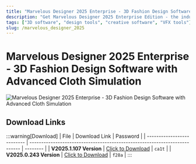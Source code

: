 ```yaml
---
title: "Marvelous Designer 2025 Enterprise - 3D Fashion Design Software with Advanced Cloth Simulation"
description: "Get Marvelous Designer 2025 Enterprise Edition - the industry-leading 3D fashion design software with advanced cloth simulation. Create realistic garments with intuitive tools."
tags: ["3D software", "design tools", "creative software", "VFX tools"]
slug: /marvelous_designer_2025
---
```

<!--Above is frontmatter Part-generate depend on content meet Google Seo, you need to balance automation efficiency with Google’s core ranking factors—especially E-E-A-T (Experience, Expertise, Authoritativeness, Trustworthiness), -->

<!--First Part-This is Title -->
# Marvelous Designer 2025 Enterprise - 3D Fashion Design Software with Advanced Cloth Simulation

<!--Second Part-This is First Banner -->
![Marvelous Designer 2025 Enterprise - 3D Fashion Design Software with Advanced Cloth Simulation](https://www.gfxcamp.com/wp-content/uploads/2025/05/Marvelous-Designer-2025.jpg)

## Download Links

:::warning[Download]
| File                       | Download Link                                                              | Password |
| -------------------------- | -------------------------------------------------------------------------- | -------- |
| **V2025.1.107 Version**    | [Click to Download](https://pan.baidu.com/s/1Ns5-fo91jR1uk-PlvKDGcA?pwd=ca1t) | `ca1t`   |
| **V2025.0.243 Version**    | [Click to Download](https://pan.baidu.com/s/1H8F4Jw0DdohPItZRbn6NoQ?pwd=f28a) | `f28a`   |
:::

